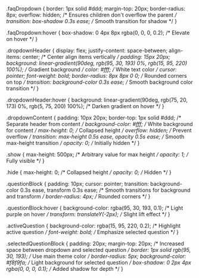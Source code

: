 .faqDropdown {
  border: 1px solid #ddd;
  margin-top: 20px;
  border-radius: 8px;
  overflow: hidden; /* Ensures children don't overflow the parent */
  transition: box-shadow 0.3s ease; /* Smooth transition for shadow */
}

.faqDropdown:hover {
  box-shadow: 0 4px 8px rgba(0, 0, 0, 0.2); /* Elevate on hover */
}

.dropdownHeader {
  display: flex;
  justify-content: space-between;
  align-items: center; /* Center align items vertically */
  padding: 15px 20px;
  background: linear-gradient(90deg, rgb(95, 30, 193) 0%, rgb(15, 95, 220) 100%); /* Gradient background */
  color: #fff; /* White text color */
  cursor: pointer;
  font-weight: bold;
  border-radius: 8px 8px 0 0; /* Rounded corners on top */
  transition: background-color 0.3s ease; /* Smooth background color transition */
}

.dropdownHeader:hover {
  background: linear-gradient(90deg, rgb(75, 20, 173) 0%, rgb(5, 75, 200) 100%); /* Darken gradient on hover */
}

.dropdownContent {
  padding: 10px 20px;
  border-top: 1px solid #ddd; /* Separate header from content */
  background-color: #fff; /* White background for content */
  max-height: 0; /* Collapsed height */
  overflow: hidden; /* Prevent overflow */
  transition: max-height 0.5s ease, opacity 0.5s ease; /* Smooth max-height transition */
  opacity: 0; /* Initially hidden */
}

.show {
  max-height: 500px; /* Arbitrary value for max height */
  opacity: 1; /* Fully visible */
}

.hide {
  max-height: 0; /* Collapsed height */
  opacity: 0; /* Hidden */
}

.questionBlock {
  padding: 10px;
  cursor: pointer;
  transition: background-color 0.3s ease, transform 0.3s ease; /* Smooth transitions for background and transform */
  border-radius: 4px; /* Rounded corners */
}

.questionBlock:hover {
  background-color: rgba(95, 30, 193, 0.1); /* Light purple on hover */
  transform: translateY(-2px); /* Slight lift effect */
}

.activeQuestion {
  background-color: rgba(15, 95, 220, 0.2); /* Highlight active question */
  font-weight: bold; /* Emphasize selected question */
}

.selectedQuestionBlock {
  padding: 20px;
  margin-top: 20px; /* Increased space between dropdown and selected question */
  border: 1px solid rgb(95, 30, 193); /* Use main theme color */
  border-radius: 5px;
  background-color: #f8f9fa; /* Light background for selected question */
  box-shadow: 0 2px 4px rgba(0, 0, 0, 0.1); /* Added shadow for depth */
}
